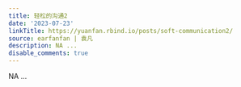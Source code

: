 ```yaml
---
title: 轻松的沟通2
date: '2023-07-23'
linkTitle: https://yuanfan.rbind.io/posts/soft-communication2/
source: earfanfan | 袁凡
description: NA ...
disable_comments: true
---
```

NA ...